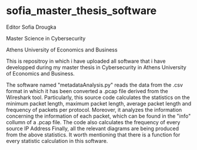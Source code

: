 # sofia_master_thesis_software
Editor Sofia Drougka 

Master Science in Cybersecurity 

Athens University of Economics and Business 

This is repositroy in which i have uploaded all software that i have developped during my master thesis in Cybersecurity in Athens University of Economics and Business.

The software named "metadataAnalysis.py" reads the data from the .csv format in which it has been converted a .pcap file derived from the Wireshark tool. Particularly, this source code calculates the statistics on the minimum packet length, maximum packet length, average packet length and frequency of packets per protocol. Moreover, it analyzes the information concerning the information of each packet, which can be found in the "info" collumn of a .pcap file. The code also calculates the frequency of every source IP Address Finally, all the relevant diagrams are being produced from the above statistics. It worth mentioning that there is a function for every statistic calculation in this software.
